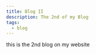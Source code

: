 ```yaml
---
title: Blog II
description: The 2nd of my Blog
tags:
  - blog
---
```



this is the 2nd blog on my website